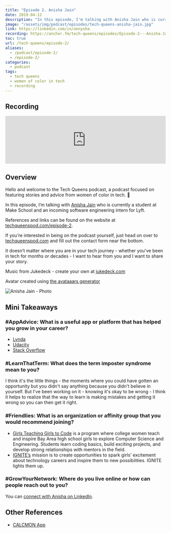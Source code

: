 ```yaml
---
title: "Episode 2. Anisha Jain"
date: 2019-04-12
description: "In this episode, I'm talking with Anisha Jain who is currently a student at Make School and an incoming software engineering intern for Lyft."
image: "/assets/img/podcast/episodes/tech-queens-anisha-jain.jpg"
link: https://linkedin.com/in/annysha
recording: https://anchor.fm/tech-queens/episodes/Episode-2---Anisha-Jain-e3n5ur
toc: true
url: /tech-queens/episode-2/
aliases:
  - /podcast/episode-2/
  - /episode-2/
categories:
  - podcast
tags:
  - tech queens
  - women of color in tech
  - recording
---
```


## Recording

<iframe loading="lazy" src="https://anchor.fm/tech-queens/embed/episodes/Episode-2---Anisha-Jain-e3n5ur" frameborder="0" scrolling="no" class="mt-1-sm" width="100%" height="auto"></iframe>

## Overview

Hello and welcome to the Tech Queens podcast, a podcast focused on featuring stories and advice from women of color in tech. 👑

In this episode, I’m talking with [Anisha Jain](https://www.linkedin.com/in/annysha/) who is currently a student at Make School and an incoming software engineering intern for Lyft.

References and links can be found on the website at [techqueenspod.com/episode-2](https://techqueenspod.com/episode-2).

If you’re interested in being on the podcast yourself, just head on over to [techqueenspod.com](https://techqueenspod.com) and fill out the contact form near the bottom.

It doesn’t matter where you are in your tech journey - whether you've been in tech for months or decades - I want to hear from you and I want to share your story.

Music from Jukedeck - create your own at [jukedeck.com](https://jukedeck.com)

Avatar created using [the avataaars generator](https://getavataaars.com/)

![Anisha Jain - Photo](https://i.imgur.com/koZBEyW.png)

## Mini Takeaways

### **#AppAdvice**: What is a useful app or platform that has helped you grow in your career?

- [Lynda](https://www.lynda.com/)
- [Udacity](https://www.udacity.com/)
- [Stack Overflow](https://stackoverflow.com/)

### **#LearnThatTerm**: What does the term imposter syndrome mean to you?

I think it's the little things - the moments where you could have gotten an opportunity but you didn't say anything because you didn't believe in yourself. But I've been working on it - knowing it's okay to be wrong - I think it helps to realize that the way to learn is making mistakes and getting it wrong so you can then get it right.

### **#Friendlies**: What is an organization or affinity group that you would recommend joining?

- [Girls Teaching Girls to Code](https://girlsteachinggirlstocode.org/index.html) is a program where college women teach and inspire Bay Area high school girls to explore Computer Science and Engineering. Students learn coding basics, build exciting projects, and develop strong relationships with mentors in the field.
- [IGNITE’s](https://www.igniteworldwide.org/) mission is to create opportunities to spark girls’ excitement about technology careers and inspire them to new possibilities. IGNITE lights them up.

### **#GrowYourNetwork**: Where do you live online or how can people reach out to you?

You can [connect with Anisha on LinkedIn](https://linkedin.com/in/annysha).

## Other References

- [CALCMON App](https://bit.ly/calc-mon)
